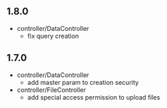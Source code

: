## 1.8.0

* controller/DataController
    - fix query creation
    
## 1.7.0

* controller/DataController
    - add master param to creation security
* controller/FileController
    - add special access permission to upload files
